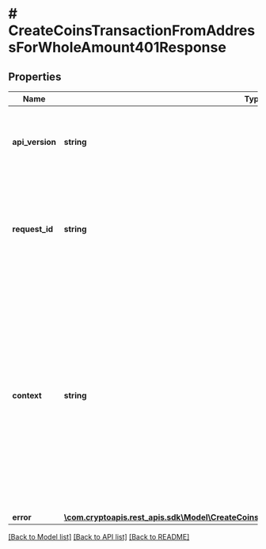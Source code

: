 # # CreateCoinsTransactionFromAddressForWholeAmount401Response

## Properties

Name | Type | Description | Notes
------------ | ------------- | ------------- | -------------
**api_version** | **string** | Specifies the version of the API that incorporates this endpoint. |
**request_id** | **string** | Defines the ID of the request. The &#x60;requestId&#x60; is generated by Crypto APIs and it&#39;s unique for every request. |
**context** | **string** | In batch situations the user can use the context to correlate responses with requests. This property is present regardless of whether the response was successful or returned as an error. &#x60;context&#x60; is specified by the user. | [optional]
**error** | [**\com.cryptoapis.rest_apis.sdk\Model\CreateCoinsTransactionFromAddressForWholeAmountE401**](CreateCoinsTransactionFromAddressForWholeAmountE401.md) |  |

[[Back to Model list]](../../README.md#models) [[Back to API list]](../../README.md#endpoints) [[Back to README]](../../README.md)
